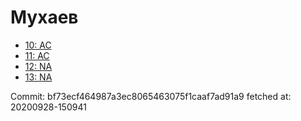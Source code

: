 # Мухаев
- [10: AC](10.md)
- [11: AC](11.md)
- [12: NA](12.md)
- [13: NA](13.md)

Commit: bf73ecf464987a3ec8065463075f1caaf7ad91a9
 fetched at: 20200928-150941
